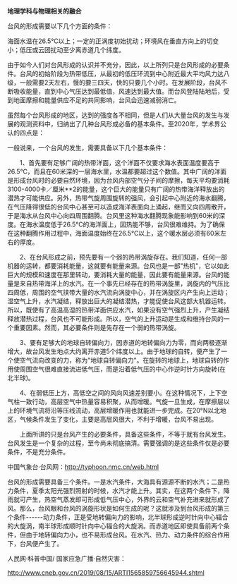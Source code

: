 **地理学科与物理相关的融合**

台风的形成需要以下几个方面的条件：

海面水温在26.5℃以上；一定的正涡度初始扰动；环境风在垂直方向上的切变小；低压或云团扰动至少离赤道几个纬度。

由于如今人们对台风形成的认识并不充分，因此，以上所列只是台风形成的必要条件。台风的初始阶段为热带低压，从最初的低压环流到中心附近最大平均风力达八级，一般需要2天左右，慢的要三四天，快的只要几个小时。在发展阶段，台风不断吸收能量，直到中心气压达到最低值，风速达到最大值。而台风登陆陆地后，受到地面摩擦和能量供应不足的共同影响，台风会迅速减弱消亡。

虽然每个台风形成的地区，达到的强度各不相同，但是人们从大量台风的发生与发展的观测资料中，归纳出了几种台风形成必备的基本条件。至2020年，学术界公认的四点是：

一般说来，一个台风的发生，需要具备以下几个基本条件：

　　1、首先要有足够广阔的热带洋面，这个洋面不仅要求海水表面温度要高于26.5℃，而且在60米深的一层海水里，水温都要超过这个数值。其中广阔的洋面是形成台风时的必要自然环境，因为台风内部空气分子间的摩擦，每天平均要消耗3100-4000卡／厘米\*\*2的能量，这个巨大的能量只有广阔的热带海洋释放出的潜热才可能供应。另外，热带气旋周围旋转的强风，会引起中心附近的海水翻腾，在气压降得很低的台风中心甚至可以造成海洋表面向上涌起，继而又向四周散开，于是海水从台风中心向四周围翻腾。台风里这种海水翻腾现象能影响到60米的深度。在海水温度低于26.5℃的海洋面上，因热能不够，台风很难维持。为了确保在这种翻腾作用过程中，海面温度始终在26.5℃以上，这个暖水层必须有60米左右的厚度。

　　2、在台风形成之前，预先要有一个弱的热带涡旋存在。我们知道，任何一部机器的运转，都要消耗能量，这就要有能量来源。台风也是一部"热机"，它以如此巨大的规模和速度在那里转动，要消耗大量的能量，因此要有能量来源。台风的能量是来自热带海洋上的水汽。在一个事先已经存在的热带涡旋里，涡旋内的气压比四周低，周围的空气挟带大量的水汽流向涡旋中心，并在涡旋区内产生向上运动；湿空气上升，水汽凝结，释放出巨大的凝结潜热，才能促使台风这部大机器运转。所以，既使有了高温高湿的热带洋面供应水汽，如果没有空气强烈上升，产生凝结释放潜热过程，台风也不可能形成。所以，空气的上升运动是生成和维持台风的一个重要因素。然而，其必要条件则是先存在一个弱的热带涡旋。

　　3、要有足够大的地球自转偏向力，因赤道的地转偏向力为零，而向两极逐渐增大，故台风发生地点大约离开赤道5个纬度以上。由于地球的自转，便产生了一个使空气流向改变的力，称为"地球自转偏向力"。在旋转的地球上，地球自转的作用使周围空气很难直接流进低气压，而是沿着低气压的中心作逆时针方向旋转(在北半球)。

　　4、在弱低压上方，高低空之间的风向风速差别要小。在这种情况下，上下空气柱一致行动，高层空气中热量容易积聚，从而增暖。气旋一旦生成，在摩擦层以上的环境气流将沿等压线流动，高层增暖作用也就能进一步完成。在20°N以北地区，气候条件发生了变化，主要是高层风很大，不利于增暖，台风不易出现。

　　上面所讲的只是台风产生的必要条件，具备这些条件，不等于就有台风发生。台风发生是一个复杂的过程，至今尚未彻底搞清。需要强调的是这些条件仅是必要条件，不是充分条件。

中国气象台·台风网：<http://typhoon.nmc.cn/web.html>

台风的形成需要具备三个条件。一是水汽条件，大海具有源源不断的水汽；二是热力条件，夏季太阳光强烈照射的时候，水汽才能上升。其实，在这两个条件下，降雨就可产生，热空气蒸发即可形成低气压中心，外界的云和空气补充进来就形成了风。那么，台风眼和台风的涡旋形状是如何生成的呢？这就涉及到台风形成的第三个条件------动力条件，正是受地转偏向力的影响，北半球形成逆时针向中心辐合的大旋涡，南半球形成顺时针向中心辐合的大旋涡。而赤道地区即使具备前两个条件，但由于地转偏向力小，也不易形成台风。在水汽、热力、动力条件的综合作用下，台风便产生了。

人民网·科普中国/ 国家应急广播·自然灾害：

<http://www.cneb.gov.cn/2019/08/15/ARTI1565859756645944.shtml>
